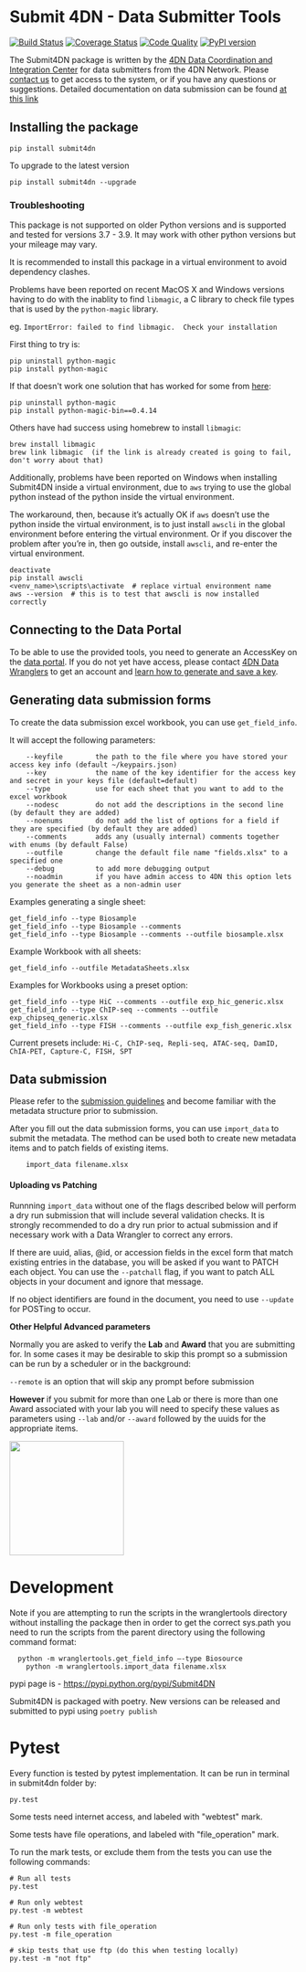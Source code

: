 
# Submit 4DN - Data Submitter Tools

[![Build Status](https://travis-ci.org/4dn-dcic/Submit4DN.svg?branch=master)](https://travis-ci.org/4dn-dcic/Submit4DN)
[![Coverage Status](https://coveralls.io/repos/github/4dn-dcic/Submit4DN/badge.svg?branch=master)](https://coveralls.io/github/4dn-dcic/Submit4DN?branch=master)
[![Code Quality](https://api.codacy.com/project/badge/Grade/a4d521b4dd9c49058304606714528538)](https://www.codacy.com/app/jeremy_7/Submit4DN)
[![PyPI version](https://badge.fury.io/py/Submit4DN.svg)](https://badge.fury.io/py/Submit4DN)

The Submit4DN package is written by the [4DN Data Coordination and Integration Center](http://dcic.4dnucleome.org/) for data submitters from the 4DN Network. Please [contact us](mailto:support@4dnucleome.org) to get access to the system, or if you have any questions or suggestions.  Detailed documentation on data submission can be found [at this link](https://data.4dnucleome.org/help/submitter-guide/getting-started-with-submissions)

## Installing the package

```
pip install submit4dn
```

To upgrade to the latest version

```
pip install submit4dn --upgrade
```

### Troubleshooting

This package is not supported on older Python versions and is supported and tested for versions 3.7 - 3.9.  It may work with other python versions but your mileage may vary.

It is recommended to install this package in a virtual environment to avoid dependency clashes.

Problems have been reported on recent MacOS X and Windows versions having to do with the inablity to find `libmagic`,
a C library to check file types that is used by the `python-magic` library.

eg. `ImportError: failed to find libmagic.  Check your installation`

First thing to try is:

```
pip uninstall python-magic
pip install python-magic
```

If that doesn't work one solution that has worked for some from [here](https://github.com/Yelp/elastalert/issues/1927):

```
pip uninstall python-magic
pip install python-magic-bin==0.4.14
```

Others have had success using homebrew to install `libmagic`:

```
brew install libmagic
brew link libmagic  (if the link is already created is going to fail, don't worry about that)
```

Additionally, problems have been reported on Windows when installing Submit4DN
inside a virtual environment, due to `aws` trying to use the global python instead
of the python inside the virtual environment.

The workaround, then, because it’s actually OK if `aws` doesn’t use the python
inside the virtual environment, is to just install `awscli` in the global
environment before entering the virtual environment. Or if you discover the
problem after you’re in, then go outside, install `awscli`, and re-enter the
virtual environment.

```
deactivate
pip install awscli
<venv_name>\scripts\activate  # replace virtual environment name
aws --version  # this is to test that awscli is now installed correctly
```


## Connecting to the Data Portal
To be able to use the provided tools, you need to generate an AccessKey on the [data portal](https://data.4dnucleome.org/).
If you do not yet have access, please contact [4DN Data Wranglers](mailto:support@4dnucleome.org)
to get an account and [learn how to generate and save a key](https://data.4dnucleome.org/help/submitter-guide/getting-started-with-submissions#getting-connection-keys-for-the-4dn-dcic-servers).

## Generating data submission forms
To create the data submission excel workbook, you can use `get_field_info`.

It will accept the following parameters:
~~~~
    --keyfile        the path to the file where you have stored your access key info (default ~/keypairs.json)
    --key            the name of the key identifier for the access key and secret in your keys file (default=default)
    --type           use for each sheet that you want to add to the excel workbook
    --nodesc         do not add the descriptions in the second line (by default they are added)
    --noenums        do not add the list of options for a field if they are specified (by default they are added)
    --comments       adds any (usually internal) comments together with enums (by default False)
    --outfile        change the default file name "fields.xlsx" to a specified one
    --debug          to add more debugging output
    --noadmin        if you have admin access to 4DN this option lets you generate the sheet as a non-admin user
~~~~

Examples generating a single sheet:
~~~~
get_field_info --type Biosample
get_field_info --type Biosample --comments
get_field_info --type Biosample --comments --outfile biosample.xlsx
~~~~

Example Workbook with all sheets:
~~~~
get_field_info --outfile MetadataSheets.xlsx
~~~~

Examples for Workbooks using a preset option:
~~~~
get_field_info --type HiC --comments --outfile exp_hic_generic.xlsx
get_field_info --type ChIP-seq --comments --outfile exp_chipseq_generic.xlsx
get_field_info --type FISH --comments --outfile exp_fish_generic.xlsx
~~~~

Current presets include: `Hi-C, ChIP-seq, Repli-seq, ATAC-seq, DamID, ChIA-PET, Capture-C, FISH, SPT`

## Data submission

Please refer to the [submission guidelines](https://data.4dnucleome.org/help/submitter-guide) and become familiar with the metadata structure prior to submission.

After you fill out the data submission forms, you can use `import_data` to submit the metadata. The method can be used both to create new metadata items and to patch fields of existing items.
~~~~
	import_data filename.xlsx
~~~~

#### Uploading vs Patching

Runnning `import_data` without one of the flags described below will perform a dry run submission that will include several validation checks.
It is strongly recommended to do a dry run prior to actual submission and if necessary work with a Data Wrangler to correct any errors.

If there are uuid, alias, @id, or accession fields in the excel form that match existing entries in the database, you will be asked if you want to PATCH each object.
You can use the `--patchall` flag, if you want to patch ALL objects in your document and ignore that message.

If no object identifiers are found in the document, you need to use `--update` for POSTing to occur.

**Other Helpful Advanced parameters**

Normally you are asked to verify the **Lab** and **Award** that you are submitting for.  In some cases it may be desirable to skip this prompt so a submission
can be run by a scheduler or in the background:

`--remote` is an option that will skip any prompt before submission

**However** if you submit for more than one Lab or there is more than one Award associated with your lab you will need to specify these values
as parameters using `--lab` and/or `--award` followed by the uuids for the appropriate items.

<img src="https://media.giphy.com/media/l0HlN5Y28D9MzzcRy/giphy.gif" width="200" height="200" />


# Development
Note if you are attempting to run the scripts in the wranglertools directory without installing the package then in order to get the correct sys.path you need to run the scripts from the parent directory using the following command format:

```
  python -m wranglertools.get_field_info —-type Biosource
	python -m wranglertools.import_data filename.xlsx
```

pypi page is - https://pypi.python.org/pypi/Submit4DN

Submit4DN is packaged with poetry.  New versions can be released and submitted to pypi using `poetry publish`

# Pytest
Every function is tested by pytest implementation. It can be run in terminal in submit4dn folder by:

    py.test

Some tests need internet access, and labeled with "webtest" mark.

Some tests have file operations, and labeled with "file_operation" mark.

To run the mark tests, or exclude them from the tests you can use the following commands:

    # Run all tests
    py.test

    # Run only webtest
    py.test -m webtest

    # Run only tests with file_operation
    py.test -m file_operation

    # skip tests that use ftp (do this when testing locally)
    py.test -m "not ftp"
